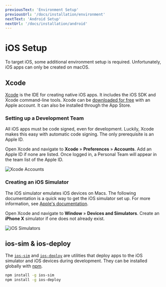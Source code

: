```yaml
---
previousText: 'Environment Setup'
previousUrl: '/docs/installation/environment'
nextText: 'Android Setup'
nextUrl: '/docs/installation/android'
---
```


# iOS Setup

<p class="intro" markdown="1">
To target iOS, some additional environment setup is required. Unfortunately, iOS apps can only be created on macOS.
</p>

## Xcode

<a href="https://developer.apple.com/xcode/" target="_blank">Xcode</a> is the IDE for creating native iOS apps. It includes the iOS SDK and Xcode command-line tools. Xcode can be <a href="https://developer.apple.com/download/" target="_blank">downloaded for free</a> with an Apple account. It can also be installed through the App Store.

### Setting up a Development Team

All iOS apps must be code signed, even for development. Luckily, Xcode makes this easy with automatic code signing. The only prerequisite is an Apple ID.

Open Xcode and navigate to **Xcode** &raquo; **Preferences** &raquo; **Accounts**. Add an Apple ID if none are listed. Once logged in, a Personal Team will appear in the team list of the Apple ID.

![Xcode Accounts](../assets/img/installation/ios-xcode-accounts.png)

### Creating an iOS Simulator

The iOS simulator emulates iOS devices on Macs. The following documentation is a quick way to get the iOS simulator set up. For more information, see <a href="https://developer.apple.com/library/content/documentation/IDEs/Conceptual/simulator_help_topics/Chapter/Chapter.html" target="_blank">Apple's documentation</a>.

Open Xcode and navigate to **Window** &raquo; **Devices and Simulators**. Create an **iPhone X** simulator if one does not already exist.

![iOS Simulators](../assets/img/installation/ios-xcode-simulators-setup.png)

## ios-sim & ios-deploy

The <a href="https://github.com/phonegap/ios-sim" target="_blank">`ios-sim`</a> and <a href="https://github.com/phonegap/ios-deploy" target="_blank">`ios-deploy`</a> are utilities that deploy apps to the iOS simulator and iOS devices during development. They can be installed globally with [npm](/docs/faq/glossary#npm).

```bash
npm install -g ios-sim
npm install -g ios-deploy
```
